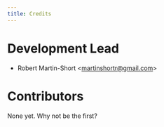 ```yaml
---
title: Credits
---
```


Development Lead
================

-   Robert Martin-Short \<<martinshortr@gmail.com>\>

Contributors
============

None yet. Why not be the first?
